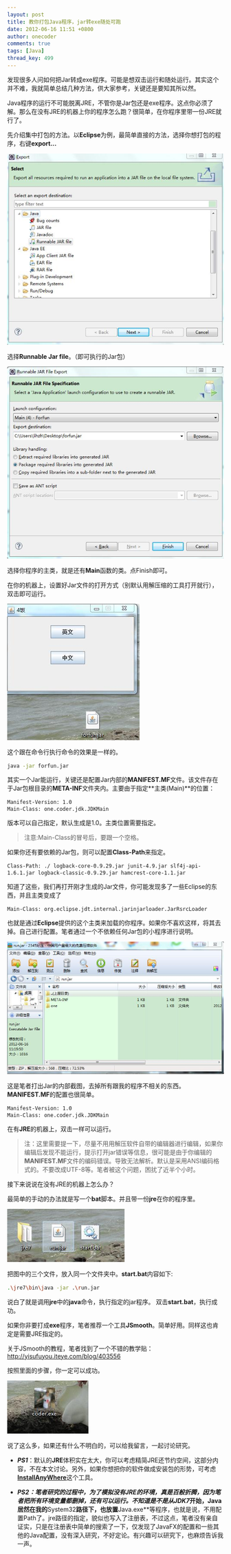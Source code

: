 ```yaml
---
layout: post
title: 教你打包Java程序，jar转exe随处可跑
date: 2012-06-16 11:51 +0800
author: onecoder
comments: true
tags: [Java]
thread_key: 499
---
```

发现很多人问如何把Jar转成exe程序。可能是想双击运行和随处运行。其实这个并不难，我就简单总结几种方法，供大家参考，关键还是要知其所以然。

Java程序的运行不可能脱离JRE，不管你是Jar包还是exe程序。这点你必须了解。那么在没有JRE的机器上你的程序怎么跑？很简单，在你程序里带一份JRE就行了。

先介绍集中打包的方法。以**Eclipse**为例，最简单直接的方法，选择你想打包的程序，右键**export...**

![](/images/post/jar-to-exe/export.jpg)

选择**Runnable Jar file**。（即可执行的Jar包）	

![](/images/post/jar-to-exe/runnable-jar.jpg)

选择你程序的主类，就是还有**Main**函数的类。点Finish即可。

在你的机器上，设置好Jar文件的打开方式（别默认用解压缩的工具打开就行），双击即可运行。

![](/images/post/jar-to-exe/4fun.jpg)

这个跟在命令行执行命令的效果是一样的。

```sh
java -jar forfun.jar
```

其实一个Jar能运行，关键还是配置Jar内部的**MANIFEST.MF**文件。该文件存在于Jar包根目录的**META-INF**文件夹内。主要由于指定**主类(Main)**的位置：

```properties
Manifest-Version: 1.0
Main-Class: one.coder.jdk.JDKMain
```

版本可以自己指定，默认生成是1.0。主类位置需要指定。

> 注意:Main-Class的冒号后，要跟一个空格。

如果你还有要依赖的Jar包，则可以配置**Class-Path**来指定。

```properties
Class-Path: ./ logback-core-0.9.29.jar junit-4.9.jar slf4j-api-1.6.1.jar logback-classic-0.9.29.jar hamcrest-core-1.1.jar
```

知道了这些，我们再打开刚才生成的Jar文件，你可能发现多了一些Eclipse的东西，并且主类变成了

```properties
Main-Class: org.eclipse.jdt.internal.jarinjarloader.JarRsrcLoader
```

也就是通过**Eclipse**提供的这个主类来加载的你程序。如果你不喜欢这样，将其去掉。自己进行配置。笔者通过一个不依赖任何Jar包的小程序进行说明。

![](/images/post/jar-to-exe/run-haoyajar.jpg)

这是笔者打出Jar的内部截图，去掉所有跟我的程序不相关的东西。**MANIFEST.MF**的配置也很简单。

```propreties
Manifest-Version: 1.0
Main-Class: one.coder.jdk.JDKMain
```
	
在有**JRE**的机器上，双击一样可以运行。

> 注：这里需要提一下，尽量不用用解压软件自带的编辑器进行编辑，如果你编辑后发现不能运行，提示打开jar错误等信息，很可能是由于你编辑的**MANIFEST.MF**文件的编码错误。导致无法解析。默认是采用ANSI编码格式的。不要改成UTF-8等。笔者被这个问题，困扰了近半个小时。
	
接下来说说在没有JRE的机器上怎么办？
	
最简单的手动的办法就是写一个**bat**脚本。并且带一份**jre**在你的程序里。

![](/images/post/jar-to-exe/bat-jar.jpg)

把图中的三个文件，放入同一个文件夹中。**start.bat**内容如下:

```sh
.\jre7\bin\java -jar .\run.jar
```	

说白了就是调用**jre**中的**java**命令，执行指定的jar程序。 双击**start.bat**，执行成功。

如果你非要打成**exe**程序，笔者推荐一个工具**JSmooth**。简单好用。同样这也肯定是需要JRE指定的。

关于JSmooth的教程，笔者找到了一个不错的教学贴：<a href="http://yisufuyou.iteye.com/blog/403556" target="_blank">http://yisufuyou.iteye.com/blog/403556</a>
	
按照里面的步骤，你一定可以成功。		

![](/images/post/jar-to-exe/jsmooth.jpg)

说了这么多，如果还有什么不明白的，可以给我留言，一起讨论研究。 

- ***PS1***：默认的**JRE**体积实在太大，你可以考虑精简JRE还节约空间，这部分内容，不在本文讨论。另外，如果你想把你的软件做成安装包的形势，可考虑<a href="http://www.flexerasoftware.com/products/installanywhere.htm" target="_blank">**InstallAnyWhere**</a>这个工具。
	
- ***PS2：***笔者研究的过程中，为了模拟没有JRE的环境，真是百般折腾，因为笔者把所有环境变量都删掉，还有可以运行。不知道是不是从**JDK7**开始，Java居然在我的**System32**路径下，也放置**Java.exe**等程序，也就是说，不用配置Path了。jre路径的指定，貌似也写入了注册表，不过这点，笔者没有亲自证实，只是在注册表中简单的搜索了一下，仅发现了JavaFX的配置和一些其他的Java配置，没有深入研究，不好定论。有兴趣可以研究下，也麻烦告诉我一声。